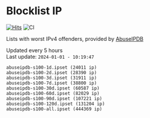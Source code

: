# Blocklist IP

[![Hits](https://hits.seeyoufarm.com/api/count/incr/badge.svg?url=https%3A%2F%2Fgithub.com%2Fborestad%2Fblocklist-ip%2F&count_bg=%2379C83D&title_bg=%23555555&icon=&icon_color=%23E7E7E7&title=hits&edge_flat=false)](https://hits.seeyoufarm.com)  ![CI](https://img.shields.io/github/workflow/status/borestad/blocklist-ip/CI?style=flat-square)

Lists with worst IPv4 offenders, provided by [AbuseIPDB](https://www.abuseipdb.com/)

<!-- FOOTER-PLACEHOLDER -->
Updated every 5 hours<br>
Last update: `2024-01-01 - 10:19:47`
```
abuseipdb-s100-1d.ipset (24011 ip)
abuseipdb-s100-2d.ipset (28390 ip)
abuseipdb-s100-3d.ipset (31911 ip)
abuseipdb-s100-7d.ipset (38800 ip)
abuseipdb-s100-30d.ipset (60587 ip)
abuseipdb-s100-60d.ipset (82029 ip)
abuseipdb-s100-90d.ipset (107221 ip)
abuseipdb-s100-120d.ipset (131204 ip)
abuseipdb-s100-all.ipset (444369 ip)
```
